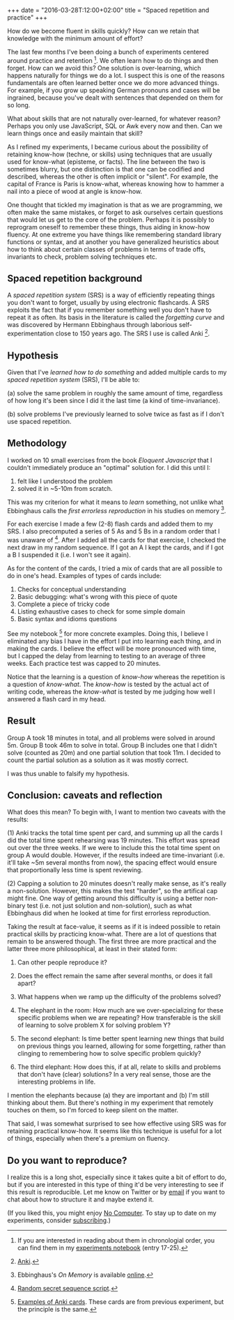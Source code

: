 +++
date = "2016-03-28T:12:00+02:00"
title = "Spaced repetition and practice"
+++

How do we become fluent in skills quickly? How can we retain that knowledge with
the minimum amount of effort?

<!--more-->

The last few months I've been doing a bunch of experiments centered around
practice and retention [^1]. We often learn how to do things and then forget.
How can we avoid this? One solution is over-learning, which happens naturally
for things we do a lot. I suspect this is one of the reasons fundamentals are
often learned better once we do more advanced things. For example, if you grow
up speaking German pronouns and cases will be ingrained, because you've dealt
with sentences that depended on them for so long.

What about skills that are not naturally over-learned, for whatever reason?
Perhaps you only use JavaScript, SQL or Awk every now and then. Can we learn
things once and easily maintain that skill?

As I refined my experiments, I became curious about the possibility of retaining
know-how (techne, or skills) using techniques that are usually used for
know-what (episteme, or facts). The line between the two is sometimes blurry,
but one distinction is that one can be codified and described, whereas the other
is often implicit or "silent". For example, the capital of France is Paris is
know-what, whereas knowing how to hammer a nail into a piece of wood at angle is
know-how.

One thought that tickled my imagination is that as we are programming, we often
make the same mistakes, or forget to ask ourselves certain questions that would
let us get to the core of the problem. Perhaps it is possibly to reprogram
oneself to remember these things, thus aiding in know-how fluency. At one
extreme you have things like remembering standard library functions or syntax,
and at another you have generalized heuristics about how to think about certain
classes of problems in terms of trade offs, invariants to check, problem solving
techniques etc.

## Spaced repetition background

A *spaced repetition system* (SRS) is a way of efficiently repeating things you
don't want to forget, usually by using electronic flashcards. A SRS exploits the
fact that if you remember something well you don't have to repeat it as often.
Its basis in the literature is called the *forgetting curve* and was discovered
by Hermann Ebbinghaus through laborious self-experimentation close to 150 years
ago. The SRS I use is called Anki [^2].

## Hypothesis

Given that I've *learned how to do something* and added multiple cards to my
*spaced repetition system* (SRS), I'll be able to:

(a) solve the same problem in roughly the same amount of time, regardless of how
long it's been since I did it the last time (a kind of time-invariance).

(b) solve problems I've previously learned to solve twice as fast as if I don't
use spaced repetition.

## Methodology

I worked on 10 small exercises from the book *Eloquent Javascript* that I
couldn't immediately produce an "optimal" solution for. I did this until I:

1. felt like I understood the problem
2. solved it in ~5-10m from scratch.

This was my criterion for what it means to *learn* something, not unlike what
Ebbinghaus calls the *first errorless reproduction* in his studies on memory
[^3].

For each exercise I made a few (2-8) flash cards and added them to my SRS. I
also precomputed a series of 5 As and 5 Bs in a random order that I was unaware
of [^4]. After I added all the cards for that exercise, I checked the next draw
in my random sequence. If I got an A I kept the cards, and if I got a B I
suspended it (i.e. I won't see it again).

As for the content of the cards, I tried a mix of cards that are all possible to
do in one's head. Examples of types of cards include:

1. Checks for conceptual understanding
2. Basic debugging: what's wrong with this piece of quote
3. Complete a piece of tricky code
4. Listing exhaustive cases to check for some simple domain
5. Basic syntax and idioms questions

See my notebook [^5] for more concrete examples.
Doing this, I believe I eliminated any bias I have in the effort I put into
learning each thing, and in making the cards. I believe the effect will be more
pronounced with time, but I capped the delay from learning to testing to an
average of three weeks. Each practice test was capped to 20 minutes.

Notice that the learning is a question of *know-how* whereas the repetition is a
question of *know-what*. The *know-how* is tested by the actual act of writing
code, whereas the *know-what* is tested by me judging how well I answered a
flash card in my head.

## Result

Group A took 18 minutes in total, and all problems were solved in around 5m.
Group B took 46m to solve in total. Group B includes one that I didn't solve
(counted as 20m) and one partial solution that took 11m. I decided to count the
partial solution as a solution as it was mostly correct.

I was thus unable to falsify my hypothesis.

## Conclusion: caveats and reflection

What does this mean? To begin with, I want to mention two caveats with the
results:

(1) Anki tracks the total time spent per card, and summing up all the cards I did
the total time spent rehearsing was 19 minutes. This effort was spread out over
the three weeks. If we were to include this the total time spent on group A
would double. However, if the results indeed are time-invariant (i.e. it'll
take ~5m several months from now), the spacing effect would ensure that
proportionally less time is spent reviewing.

(2) Capping a solution to 20 minutes doesn't really make sense, as it's really a
non-solution. However, this makes the test "harder", so the artifical cap might
fine. One way of getting around this difficulty is using a better non-binary
test (i.e. not just solution and non-solution), such as what Ebbinghaus did when
he looked at time for first errorless reproduction.

Taking the result at face-value, it seems as if it is indeed possible to retain
practical skills by practicing know-what. There are a lot of questions that
remain to be answered though. The first three are more practical and the latter
three more philosophical, at least in their stated form:

1. Can other people reproduce it?

2. Does the effect remain the same after several months, or does it fall apart?

3. What happens when we ramp up the difficulty of the problems solved?

4. The elephant in the room: How much are we over-specializing for these
   specific problems when we are repeating? How transferable is the skill of
   learning to solve problem X for solving problem Y?

5. The second elephant: Is time better spent learning new things that build on
   previous things you learned, allowing for some forgetting, rather than
   clinging to remembering how to solve specific problem quickly?

6. The third elephant: How does this, if at all, relate to skills and problems
   that don't have (clear) solutions? In a very real sense, those are the
   interesting problems in life.

I mention the elephants because (a) they are important and (b) I'm still
thinking about them. But there's nothing in my experiment that remotely touches
on them, so I'm forced to keep silent on the matter.

That said, I was somewhat surprised to see how effective using SRS was for
retaining practical know-how. It seems like this technique is useful for a lot
of things, especially when there's a premium on fluency.

## Do you want to reproduce?

I realize this is a long shot, especially since it takes quite a bit of effort
to do, but if you are interested in this type of thing it'd be very interesting
to see if this result is reproducible. Let me know on Twitter or by
[email](mailto:me@oskarth.com) if you want to chat about how to structure it and maybe
extend it.

(If you liked this, you might enjoy [No Computer](http://experiments.oskarth.com/no-computer). To stay up to
date on my experiments, consider
[subscribing](https://oskarth.us10.list-manage.com/subscribe?u=eb9509b0e9820f2fc234227d6&id=6bb99e6219).)

[^1]: If you are interested in reading about them in chronologial order, you can find them in my [experiments notebook](http://plan.oskarth.com) (entry 17-25).

[^2]: [Anki](http://ankisrs.net).

[^3]: Ebbinghaus's *On Memory* is available [online](http://psychclassics.yorku.ca/Ebbinghaus/).

[^4]: [Random secret sequence script](https://gist.github.com/oskarth/1d2a1772d11006f45a32).

[^5]: [Examples of Anki cards](http://plan.oskarth.com/22). These cards are from previous experiment, but the principle is the same.
